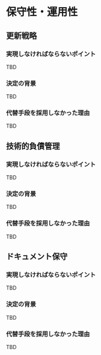 # 保守性・運用性

## 更新戦略

### 実現しなければならないポイント
TBD

### 決定の背景
TBD

### 代替手段を採用しなかった理由
TBD

## 技術的負債管理

### 実現しなければならないポイント
TBD

### 決定の背景
TBD

### 代替手段を採用しなかった理由
TBD

## ドキュメント保守

### 実現しなければならないポイント
TBD

### 決定の背景
TBD

### 代替手段を採用しなかった理由
TBD